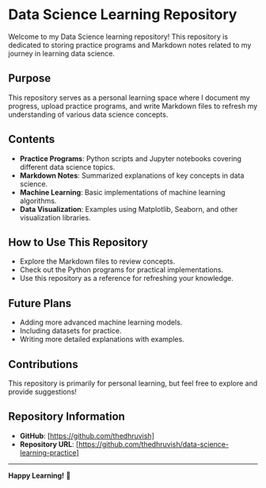 # Data Science Learning Repository

Welcome to my Data Science learning repository! This repository is dedicated to storing practice programs and Markdown notes related to my journey in learning data science.

## Purpose

This repository serves as a personal learning space where I document my progress, upload practice programs, and write Markdown files to refresh my understanding of various data science concepts.

## Contents

- **Practice Programs**: Python scripts and Jupyter notebooks covering different data science topics.
- **Markdown Notes**: Summarized explanations of key concepts in data science.
- **Machine Learning**: Basic implementations of machine learning algorithms.
- **Data Visualization**: Examples using Matplotlib, Seaborn, and other visualization libraries.

## How to Use This Repository

- Explore the Markdown files to review concepts.
- Check out the Python programs for practical implementations.
- Use this repository as a reference for refreshing your knowledge.

## Future Plans

- Adding more advanced machine learning models.
- Including datasets for practice.
- Writing more detailed explanations with examples.

## Contributions

This repository is primarily for personal learning, but feel free to explore and provide suggestions!

## Repository Information

- **GitHub**: [https://github.com/thedhruvish]
- **Repository URL**: [https://github.com/thedhruvish/data-science-learning-practice]

---

**Happy Learning!** 🚀
